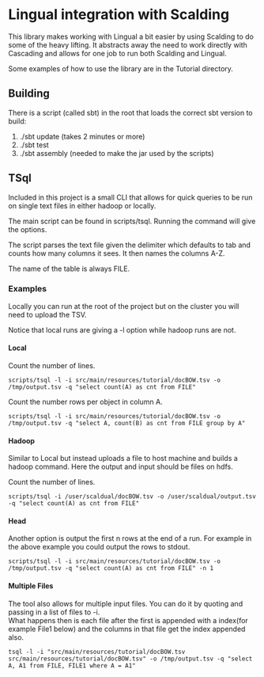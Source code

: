 # Lingual integration with Scalding

This library makes working with Lingual a bit easier by using Scalding to do some of the heavy lifting. 
It abstracts away the need to work directly with Cascading and allows for one job to run both Scalding and Lingual.

Some examples of how to use the library are in the Tutorial directory.

## Building
There is a script (called sbt) in the root that loads the correct sbt version to build:

1. ./sbt update (takes 2 minutes or more)
2. ./sbt test
3. ./sbt assembly (needed to make the jar used by the scripts)

## TSql
Included in this project is a small CLI that allows for quick queries to be run on single text files in either hadoop or locally.

The main script can be found in scripts/tsql.  Running the command will give the options.

The script parses the text file given the delimiter which defaults to tab and counts how many columns it sees.  It then names the columns A-Z.

The name of the table is always FILE.

### Examples

Locally you can run at the root of the project but on the cluster you will need to upload the TSV.

Notice that local runs are giving a -l option while hadoop runs are not.

#### Local

Count the number of lines.
```shell
scripts/tsql -l -i src/main/resources/tutorial/docBOW.tsv -o /tmp/output.tsv -q "select count(A) as cnt from FILE"
```

Count the number rows per object in column A.
```shell
scripts/tsql -l -i src/main/resources/tutorial/docBOW.tsv -o /tmp/output.tsv -q "select A, count(B) as cnt from FILE group by A"
```
#### Hadoop 

Similar to Local but instead uploads a file to host machine and builds a hadoop command.  Here the output and input should be files on hdfs.

Count the number of lines.
```shell
scripts/tsql -i /user/scaldual/docBOW.tsv -o /user/scaldual/output.tsv -q "select count(A) as cnt from FILE"
```

#### Head

Another option is output the first n rows at the end of a run. For example in the above example you could output the rows to stdout.
```shell
scripts/tsql -l -i src/main/resources/tutorial/docBOW.tsv -o /tmp/output.tsv -q "select count(A) as cnt from FILE" -n 1
```

#### Multiple Files

The tool also allows for multiple input files.
You can do it by quoting and passing in a list of files to -i.  
What happens then is each file after the first is appended with a index(for example File1 below) and the columns in that file get the index appended also.

```shell
tsql -l -i "src/main/resources/tutorial/docBOW.tsv src/main/resources/tutorial/docBOW.tsv" -o /tmp/output.tsv -q "select A, A1 from FILE, FILE1 where A = A1"
```